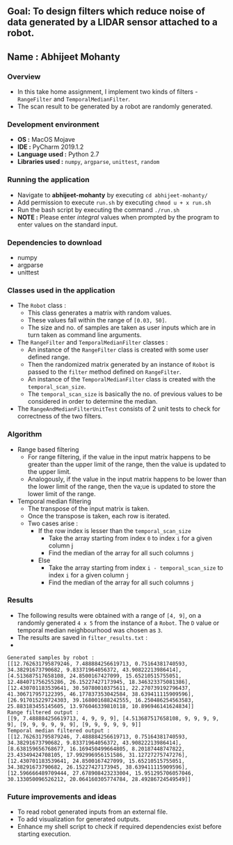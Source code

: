 Goal: To design filters which reduce noise of data generated by a LIDAR sensor attached to a robot.
--
Name : Abhijeet Mohanty
--
### Overview
* In this take home assignment, I implement two kinds of filters - `RangeFilter` and `TemporalMedianFilter`.
* The scan result to be generated by a robot are randomly generated.

### Development environment
* **OS :** MacOS Mojave
* **IDE :** PyCharm 2019.1.2
* **Language used :** Python 2.7
* **Libraries used :** `numpy`, `argparse`, `unittest`, `random`

### Running the application
* Navigate to **abhijeet-mohanty** by executing `cd abhijeet-mohanty/`
* Add permission to execute `run.sh` by executing `chmod u + x run.sh`
* Run the bash script by executing the command `./run.sh`
* **NOTE :** Please enter *integral* values when prompted by the program to enter values on the standard input.

### Dependencies to download

* numpy
* argparse
* unittest

### Classes used in the application
* The `Robot` class :
    * This class generates a matrix with random values.
    * These values fall within the range of `[0.03, 50]`.
    * The size and no. of samples are 
    taken as user inputs which are in turn taken as command line arguments.
* The `RangeFilter` and `TemporalMedianFilter` classes :
    * An instance of the `RangeFilter` class is created with some user defined
    range.
    * Then the randomized matrix generated by an instance of `Robot` is passed to the `filter` method
    defined on `RangeFilter`.
    * An instance of the `TemporalMedianFilter` class is created with the `temporal_scan_size`. 
    * The `temporal_scan_size` is basically the no. of previous values to be considered in order to determine the 
    median.
* The `RangeAndMedianFilterUnitTest` consists of 2 unit tests to check for correctness of the two filters.

### Algorithm
* Range based filtering
    * For range filtering, if the value in the input matrix 
      happens to be greater than the upper limit of the range, then the value is updated to the upper limit.
    * Analogously, if the value in the input matrix happens to be lower than the lower limit of the range, then the va;ue is updated to
      store the lower limit of the range.
* Temporal median filtering
    * The transpose of the input matrix is taken.
    * Once the transpose is taken, each row is iterated.
    * Two cases arise :
        * If the row index is lesser than the `temporal_scan_size`
            * Take the array starting from index `0` to index `i` for a given column j
            * Find the median of the array for all such columns `j`
        * Else
            * Take the array starting from index `i - temporal_scan_size`  to index `i` for a given column `j`
            * Find the median of the array for all such columns `j`
       

### Results

* The following results were obtained with a range of `[4, 9]`, on a randomly generated `4 x 5` from the 
instance of a `Robot`. The `D` value or temporal median neighbourhood was chosen as `3`.
* The results are saved in `filter_results.txt` :
*
```
Generated samples by robot : 
[[12.762631795879246, 7.488884256619713, 0.75164381740593, 34.38291673790682, 9.83371964056372, 43.90822213986414], [4.513687517658108, 24.8500167427099, 15.65210515755051, 12.484071756255286, 26.15227427173945, 18.346323375081386], [12.430701183539641, 30.50780010375611, 22.270739192796437, 41.306717957122395, 46.177837353042584, 38.639411115909596], [26.917015229724303, 39.168001688242555, 16.250486254563583, 25.883183455145605, 13.976046339810118, 10.896946141624834]]
Range filtered output : 
[[9, 7.488884256619713, 4, 9, 9, 9], [4.513687517658108, 9, 9, 9, 9, 9], [9, 9, 9, 9, 9, 9], [9, 9, 9, 9, 9, 9]]
Temporal median filtered output : 
[[12.762631795879246, 7.488884256619713, 0.75164381740593, 34.38291673790682, 9.83371964056372, 43.90822213986414], [8.638159656768677, 16.169450499664805, 8.20187448747822, 23.43349424708105, 17.992996956151586, 31.12727275747276], [12.430701183539641, 24.8500167427099, 15.65210515755051, 34.38291673790682, 26.15227427173945, 38.639411115909596], [12.596666489709444, 27.678908423233004, 15.951295706057046, 30.133050096526212, 20.064160305774784, 28.49286724549549]]
```

### Future improvements and ideas
* To read robot generated inputs from an external file.
* To add visualization for generated outputs.
* Enhance my shell script to check if required dependencies exist before starting execution.

